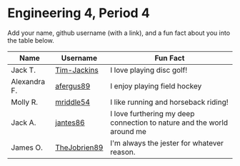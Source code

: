 # Engineering 4, Period 4

Add your name, github username (with a link), and a fun fact about you into the table below.

Name | Username | Fun Fact
--- | --- | ---
Jack T. | [Tim-Jackins](https://github.com/Tim-Jackins) | I love playing disc golf!
Alexandra F. | [afergus89](https://github.com/afergus89) | I enjoy playing field hockey
Molly R. | [mriddle54](https://github.com/mriddle54) | I like running and horseback riding!
Jack A. | [jantes86](https://github.com/jantes86) | I love furthering my deep connection to nature and the world around me
James O. | [TheJobrien89](https://github.com/TheJobrien89) | I'm always the jester for whatever reason.

